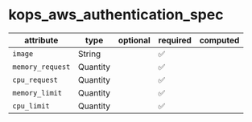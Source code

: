 # kops_aws_authentication_spec

| attribute | type | optional | required | computed |
| --- | --- | --- | --- | --- |
| `image` | String |  | :white_check_mark: |  |
| `memory_request` | Quantity |  | :white_check_mark: |  |
| `cpu_request` | Quantity |  | :white_check_mark: |  |
| `memory_limit` | Quantity |  | :white_check_mark: |  |
| `cpu_limit` | Quantity |  | :white_check_mark: |  |
